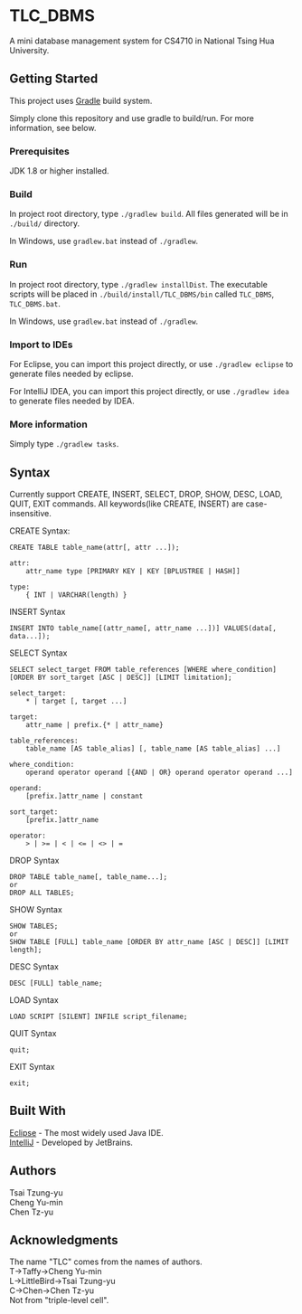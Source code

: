 # TLC_DBMS
A mini database management system for CS4710 in National Tsing Hua University. <br />

## Getting Started
This project uses [Gradle](https://gradle.org/) build system.

Simply clone this repository and use gradle to build/run.
For more information, see below.

### Prerequisites
JDK 1.8 or higher installed. <br />

### Build
In project root directory, type `./gradlew build`. All files generated will be in `./build/` directory.

In Windows, use `gradlew.bat` instead of `./gradlew`.

### Run
In project root directory, type `./gradlew installDist`. The executable scripts will be placed in
`./build/install/TLC_DBMS/bin` called `TLC_DBMS`, `TLC_DBMS.bat`.

In Windows, use `gradlew.bat` instead of `./gradlew`.

### Import to IDEs
For Eclipse, you can import this project directly, or use `./gradlew eclipse` to generate files needed by eclipse.

For IntelliJ IDEA, you can import this project directly, or use `./gradlew idea` to generate files needed by IDEA.

### More information
Simply type `./gradlew tasks`.

## Syntax
Currently support CREATE, INSERT, SELECT, DROP, SHOW, DESC, LOAD, QUIT, EXIT commands.
All keywords(like CREATE, INSERT) are case-insensitive.

CREATE Syntax:
```
CREATE TABLE table_name(attr[, attr ...]);

attr:
    attr_name type [PRIMARY KEY | KEY [BPLUSTREE | HASH]]

type:
    { INT | VARCHAR(length) }
```

INSERT Syntax
```
INSERT INTO table_name[(attr_name[, attr_name ...])] VALUES(data[, data...]);
```

SELECT Syntax
```
SELECT select_target FROM table_references [WHERE where_condition] [ORDER BY sort_target [ASC | DESC]] [LIMIT limitation];

select_target:
    * | target [, target ...]

target:
    attr_name | prefix.{* | attr_name}

table_references:
    table_name [AS table_alias] [, table_name [AS table_alias] ...]
    
where_condition:
    operand operator operand [{AND | OR} operand operator operand ...]

operand:
    [prefix.]attr_name | constant

sort_target:
    [prefix.]attr_name

operator:
    > | >= | < | <= | <> | =
```

DROP Syntax
```
DROP TABLE table_name[, table_name...];
or
DROP ALL TABLES;
```

SHOW Syntax
```
SHOW TABLES;
or
SHOW TABLE [FULL] table_name [ORDER BY attr_name [ASC | DESC]] [LIMIT length];
```

DESC Syntax
```
DESC [FULL] table_name;
```

LOAD Syntax
```
LOAD SCRIPT [SILENT] INFILE script_filename;
```

QUIT Syntax
```
quit;
```

EXIT Syntax
```
exit;
```

## Built With
[Eclipse](https://www.eclipse.org/downloads/) - The most widely used Java IDE. <br />
[IntelliJ](https://www.jetbrains.com/idea/download/#section=windows) - Developed by JetBrains. <br />

## Authors
Tsai Tzung-yu <br />
Cheng Yu-min <br />
Chen Tz-yu <br />

## Acknowledgments
The name "TLC" comes from the names of authors. <br />
T->Taffy->Cheng Yu-min <br />
L->LittleBird->Tsai Tzung-yu <br />
C->Chen->Chen Tz-yu <br />
Not from "triple-level cell". <br />
